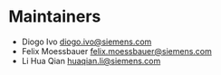 # Maintainers

- Diogo Ivo <diogo.ivo@siemens.com>
- Felix Moessbauer <felix.moessbauer@siemens.com>
- Li Hua Qian <huaqian.li@siemens.com>
